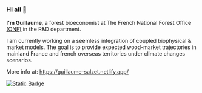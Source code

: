 ### Hi all 👋

**I'm Guillaume**, a forest bioeconomist at The French National Forest Office [(ONF)](https://www.onf.fr/) in the R&D department.

I am currently working on a seemless integration of coupled biophysical & market models. The goal is to provide expected wood-market trajectories in mainland France and french overseas territories under climate changes scenarios.

More info at: https://guillaume-salzet.netlify.app/

[![Static Badge](https://img.shields.io/badge/orcid-grey?style=for-the-badge&logo=orcid&link=https%3A%2F%2Forcid.org%2F0000-0003-4548-5673)](https://orcid.org/0000-0003-4548-5673)


